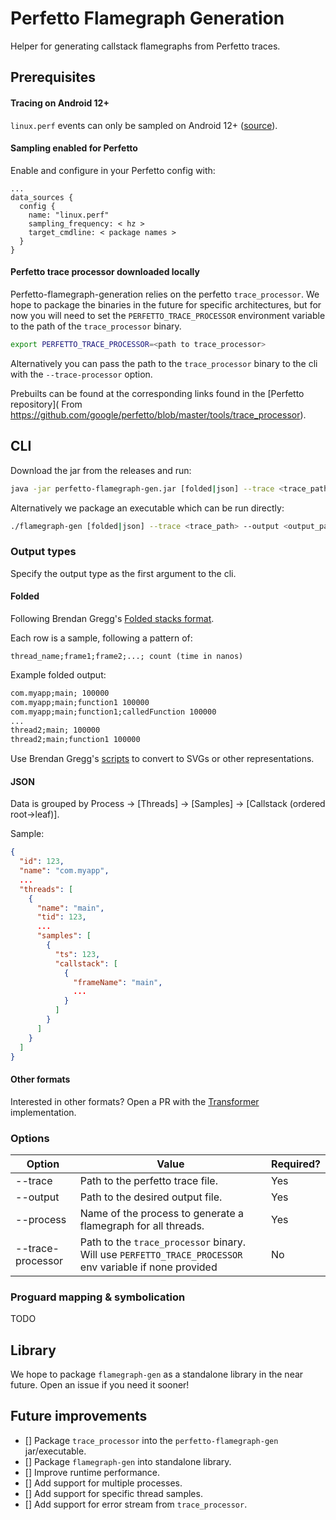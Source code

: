 # Perfetto Flamegraph Generation

Helper for generating callstack flamegraphs from Perfetto traces.

## Prerequisites

#### Tracing on Android 12+

`linux.perf` events can only be sampled on Android
12+ ([source](https://github.com/google/perfetto/issues/177#issuecomment-926858870)).

#### Sampling enabled for Perfetto

Enable and configure in your Perfetto config with:

```prototext
...
data_sources {
  config {
    name: "linux.perf"
    sampling_frequency: < hz >
    target_cmdline: < package names >
  }
}
```

#### Perfetto trace processor downloaded locally

Perfetto-flamegraph-generation relies on the perfetto `trace_processor`. We hope to package the binaries in the future
for specific architectures,
but for now you will need to set the `PERFETTO_TRACE_PROCESSOR` environment variable to the path of
the `trace_processor` binary.

```bash
export PERFETTO_TRACE_PROCESSOR=<path to trace_processor>
```

Alternatively you can pass the path to the `trace_processor` binary to the cli with the `--trace-processor` option.

Prebuilts can be found at the corresponding links found in the [Perfetto repository](
From https://github.com/google/perfetto/blob/master/tools/trace_processor).

## CLI

Download the jar from the releases and run:

```bash
java -jar perfetto-flamegraph-gen.jar [folded|json] --trace <trace_path> --output <output_path> --process <process_name>
```

Alternatively we package an executable which can be run directly:

```bash
./flamegraph-gen [folded|json] --trace <trace_path> --output <output_path> --process <process_name>
```

### Output types

Specify the output type as the first argument to the cli.

#### Folded

Following Brendan Gregg's [Folded stacks format](https://github.com/brendangregg/FlameGraph#2-fold-stacks).

Each row is a sample, following a pattern of:

```
thread_name;frame1;frame2;...; count (time in nanos)
```

Example folded output:

```txt
com.myapp;main; 100000
com.myapp;main;function1 100000
com.myapp;main;function1;calledFunction 100000
...
thread2;main; 100000
thread2;main;function1 100000
```

Use Brendan Gregg's [scripts](https://github.com/brendangregg/FlameGraph#3-flamegraphpl) to convert to SVGs or other
representations.

#### JSON

Data is grouped by Process -> [Threads] -> [Samples] -> [Callstack (ordered root->leaf)].

Sample:

```json
{
  "id": 123,
  "name": "com.myapp",
  ...
  "threads": [
    {
      "name": "main",
      "tid": 123,
      ...
      "samples": [
        {
          "ts": 123,
          "callstack": [
            {
              "frameName": "main",
              ...
            }
          ]
        }
      ]
    }
  ]
}
```

#### Other formats

Interested in other formats? Open a PR with the [Transformer]() implementation.

### Options

| Option            | Value                                                                                                   | Required? |
|-------------------|---------------------------------------------------------------------------------------------------------|-----------|
| --trace           | Path to the perfetto trace file.                                                                        | Yes       |
| --output          | Path to the desired output file.                                                                        | Yes       |
| --process         | Name of the process to generate a flamegraph for all threads.                                           | Yes       |
| --trace-processor | Path to the `trace_processor` binary. Will use `PERFETTO_TRACE_PROCESSOR` env variable if none provided | No        |

### Proguard mapping & symbolication

TODO

## Library

We hope to package `flamegraph-gen` as a standalone library in the near future. Open an issue if you need it sooner!

## Future improvements

- [] Package `trace_processor` into the `perfetto-flamegraph-gen` jar/executable.
- [] Package `flamegraph-gen` into standalone library.
- [] Improve runtime performance.
- [] Add support for multiple processes.
- [] Add support for specific thread samples.
- [] Add support for error stream from `trace_processor`.
